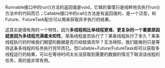 Runnable接口中的run\(\)方法的返回值是void，它做的事情只是纯粹地去执行run\(\)方法中的代码而已；Callable接口中的call\(\)方法是有返回值的，是一个泛型，和Future、FutureTask配合可以用来获取异步执行的结果。

这其实是很有用的一个特性，因为**多线程相比单线程更难、更复杂的一个重要原因就是因为多线程充满着未知性**，某条线程是否执行了？某条线程执行了多久？某条线程执行的时候我们期望的数据是否已经赋值完毕？无法得知，我们能做的只是等待这条多线程的任务执行完毕而已。而Callable+Future/FutureTask却可以获取多线程运行的结果，可以在等待时间太长没获取到需要的数据的情况下取消该线程的任务，真的是非常有用。

